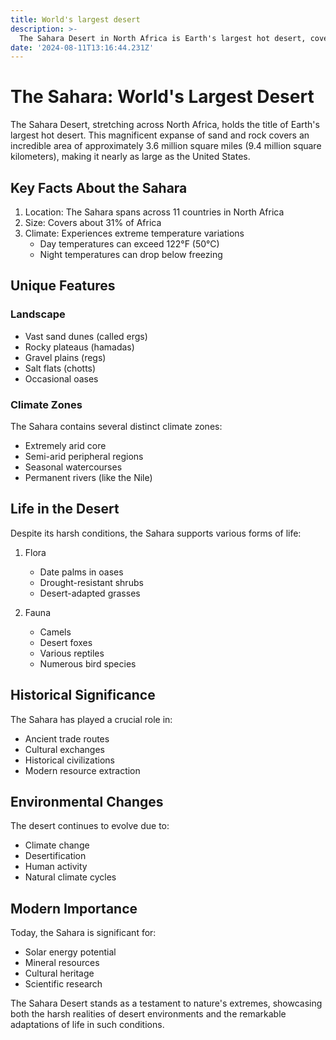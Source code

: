 ```yaml
---
title: World's largest desert
description: >-
  The Sahara Desert in North Africa is Earth's largest hot desert, covering over 3.6 million square miles of arid land
date: '2024-08-11T13:16:44.231Z'
---
```

# The Sahara: World's Largest Desert

The Sahara Desert, stretching across North Africa, holds the title of Earth's largest hot desert. This magnificent expanse of sand and rock covers an incredible area of approximately 3.6 million square miles (9.4 million square kilometers), making it nearly as large as the United States.

## Key Facts About the Sahara

1. Location: The Sahara spans across 11 countries in North Africa
2. Size: Covers about 31% of Africa
3. Climate: Experiences extreme temperature variations
   - Day temperatures can exceed 122°F (50°C)
   - Night temperatures can drop below freezing

## Unique Features

### Landscape
- Vast sand dunes (called ergs)
- Rocky plateaus (hamadas)
- Gravel plains (regs)
- Salt flats (chotts)
- Occasional oases

### Climate Zones
The Sahara contains several distinct climate zones:
- Extremely arid core
- Semi-arid peripheral regions
- Seasonal watercourses
- Permanent rivers (like the Nile)

## Life in the Desert

Despite its harsh conditions, the Sahara supports various forms of life:

1. Flora
   - Date palms in oases
   - Drought-resistant shrubs
   - Desert-adapted grasses

2. Fauna
   - Camels
   - Desert foxes
   - Various reptiles
   - Numerous bird species

## Historical Significance

The Sahara has played a crucial role in:
- Ancient trade routes
- Cultural exchanges
- Historical civilizations
- Modern resource extraction

## Environmental Changes

The desert continues to evolve due to:
- Climate change
- Desertification
- Human activity
- Natural climate cycles

## Modern Importance

Today, the Sahara is significant for:
- Solar energy potential
- Mineral resources
- Cultural heritage
- Scientific research

The Sahara Desert stands as a testament to nature's extremes, showcasing both the harsh realities of desert environments and the remarkable adaptations of life in such conditions.
